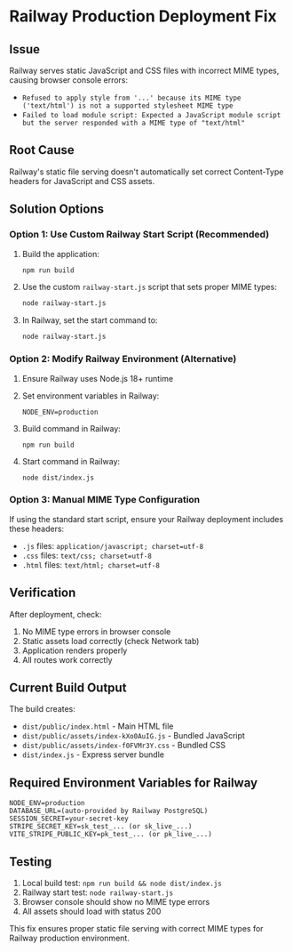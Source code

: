 # Railway Production Deployment Fix

## Issue
Railway serves static JavaScript and CSS files with incorrect MIME types, causing browser console errors:
- `Refused to apply style from '...' because its MIME type ('text/html') is not a supported stylesheet MIME type`
- `Failed to load module script: Expected a JavaScript module script but the server responded with a MIME type of "text/html"`

## Root Cause
Railway's static file serving doesn't automatically set correct Content-Type headers for JavaScript and CSS assets.

## Solution Options

### Option 1: Use Custom Railway Start Script (Recommended)
1. Build the application:
   ```bash
   npm run build
   ```

2. Use the custom `railway-start.js` script that sets proper MIME types:
   ```bash
   node railway-start.js
   ```

3. In Railway, set the start command to:
   ```
   node railway-start.js
   ```

### Option 2: Modify Railway Environment (Alternative)
1. Ensure Railway uses Node.js 18+ runtime
2. Set environment variables in Railway:
   ```
   NODE_ENV=production
   ```

3. Build command in Railway:
   ```
   npm run build
   ```

4. Start command in Railway:
   ```
   node dist/index.js
   ```

### Option 3: Manual MIME Type Configuration
If using the standard start script, ensure your Railway deployment includes these headers:
- `.js` files: `application/javascript; charset=utf-8`
- `.css` files: `text/css; charset=utf-8`
- `.html` files: `text/html; charset=utf-8`

## Verification
After deployment, check:
1. No MIME type errors in browser console
2. Static assets load correctly (check Network tab)
3. Application renders properly
4. All routes work correctly

## Current Build Output
The build creates:
- `dist/public/index.html` - Main HTML file
- `dist/public/assets/index-kXo0AuIG.js` - Bundled JavaScript
- `dist/public/assets/index-f0FVMr3Y.css` - Bundled CSS
- `dist/index.js` - Express server bundle

## Required Environment Variables for Railway
```
NODE_ENV=production
DATABASE_URL=(auto-provided by Railway PostgreSQL)
SESSION_SECRET=your-secret-key
STRIPE_SECRET_KEY=sk_test_... (or sk_live_...)
VITE_STRIPE_PUBLIC_KEY=pk_test_... (or pk_live_...)
```

## Testing
1. Local build test: `npm run build && node dist/index.js`
2. Railway start test: `node railway-start.js`
3. Browser console should show no MIME type errors
4. All assets should load with status 200

This fix ensures proper static file serving with correct MIME types for Railway production environment.